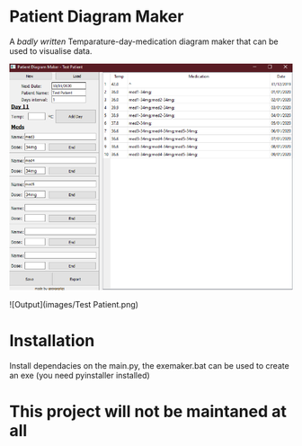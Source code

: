 # Patient Diagram Maker

A *badly written* Temparature-day-medication diagram maker that can be used to visualise data.

![Main Program](images/1.png)

![Output](images/Test Patient.png)

# Installation 

Install dependacies on the main.py, the exemaker.bat can be used to create an exe (you need pyinstaller installed)

# This project will not be maintaned at all
